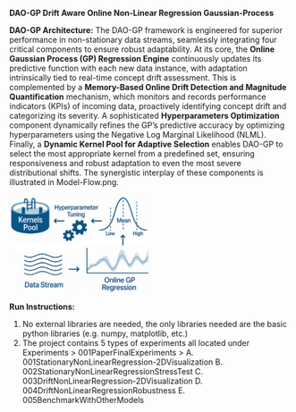 **DAO-GP Drift Aware Online Non-Linear Regression Gaussian-Process**

**DAO-GP Architecture:**
The DAO-GP framework is engineered for superior performance in non-stationary data streams, seamlessly integrating four critical components to ensure robust adaptability. At its core, the **Online Gaussian Process (GP) Regression Engine** continuously updates its predictive function with each new data instance, with adaptation intrinsically tied to real-time concept drift assessment. This is complemented by a **Memory-Based Online Drift Detection and Magnitude Quantification** mechanism, which monitors and records performance indicators (KPIs) of incoming data, proactively identifying concept drift and categorizing its severity. A sophisticated **Hyperparameters Optimization** component dynamically refines the GP’s predictive accuracy by optimizing hyperparameters using the Negative Log Marginal Likelihood (NLML). Finally, a **Dynamic Kernel Pool for Adaptive Selection** enables DAO-GP to select the most appropriate kernel from a predefined set, ensuring responsiveness and robust adaptation to even the most severe distributional shifts. The synergistic interplay of these components is illustrated in Model-Flow.png.

<img src="https://github.com/anonymous273800/DAO-GP/blob/08013799c4377b01c0bbe3f4a838c57ccf7e77c9/Model-Flow.png" alt="image alt" width="50%" height="auto">


**Run Instructions:** 
1. No external libraries are needed, the only libraries needed are the basic python libraries (e.g. numpy, matplotlib, etc.)
2. The project contains 5 types of experiments all located under Experiments > 001PaperFinalExperiments >
   A. 001StationaryNonLinearRegression-2DVisualization
   B. 002StationaryNonLinearRegressionStressTest
   C. 003DriftNonLinearRegression-2DVisualization
   D. 004DriftNonLinearRegressionRobustness
   E. 005BenchmarkWithOtherModels





